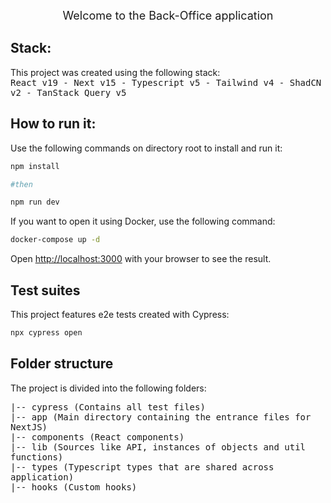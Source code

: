 <p align="center" style="text-align: center;">
  <span style="font-size: 18px;">Welcome to the Back-Office application</span>
</p>

## Stack:

<p>
  This project was created using the following stack:
  <br />
  <samp>
    React v19 - Next v15 - Typescript v5 - Tailwind v4 - ShadCN v2 - TanStack Query v5
  </samp>
</p>

## How to run it:

Use the following commands on directory root to install and run it:

```bash
npm install

#then

npm run dev
```

If you want to open it using Docker, use the following command:

```bash
docker-compose up -d
```

Open [http://localhost:3000](http://localhost:3000) with your browser to see the result.

## Test suites

This project features e2e tests created with Cypress:

```bash
npx cypress open
```

## Folder structure

<p>The project is divided into the following folders:</p>

<p>
<samp>
|-- cypress (Contains all test files)
<br />|-- app (Main directory containing the entrance files for NextJS)
<br />|-- components (React components)
<br />|-- lib (Sources like API, instances of objects and util functions)
<br />|-- types (Typescript types that are shared across application)
<br />|-- hooks (Custom hooks)
</samp>
</p>
